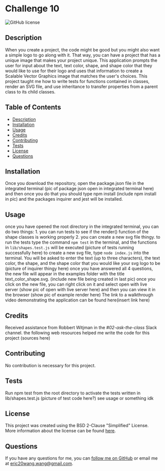 # Challenge 10

![GitHub license](https://img.shields.io/badge/License-BSD_2--Clause-orange.svg)

## Description
When you create a project, the code might be good but you might also want a simple logo to go along with it. That way, you can have a project that has a unique image that makes your project unique. This application prompts the user for input about the text, text color, shape, and shape color that they would like to use for their logo and uses that information to create a Scalable Vector Graphics image that matches the user's choices. This project taught me how to write tests for functions contained in classes, render an SVG file, and use inheritance to transfer properties from a parent class to its child classes.

## Table of Contents
- [Description](#description)
- [Installation](#installation)
- [Usage](#usage)
- [Credits](#credits)
- [Contributing](#contributing)
- [Tests](#tests)
- [License](#license)
- [Questions](#questions)

## Installation
Once you download the repository, open the package.json file in the integrated terminal (pic of package json open in integrated terminal here) and then once you do that you should type npm install (include npm install in pic) and the packages inquirer and jest will be installed.

## Usage
once you have opened the root directory in the integrated terminal, you can do two things: 1. you can run tests to see if the render() function of the shape classes is working properly 2. you can create a new svg file thingy. to run the tests type the command `npm test` in the terminal, and the functions in `lib/shapes.test.js` will be executed (picture of tests running successfully here) to create a new svg file, type `node index.js` into the terminal. You will be asked to enter the text (up to three characters), the text color, the shape, and the shape color that you would like your svg logo to be (picture of inquirer thingy here) once you have answered all 4 questions, the new file will appear in the examples folder with the title text_color_shape.svg. (include new file being created in last pic) once you click on the new file, you can right click on it and select open with live server (show pic of open with live server here) and then you can view it in the browser (show pic of example render here) The link to a walkthrough video demonstrating the application can be found here(insert link here)

## Credits
Received assistance from Robbert Witjman in the *#02-ask-the-class* Slack channel. the following web resources helped me write the code for this project (sources here)

## Contributing
No contribution is necessary for this project.

## Tests
Run npm test from the root directory to activate the tests written in lib/shapes.test.js (picture of test code here?) see usage or something idk

## License
This project was created using the BSD 2-Clause "Simplified" License. More information about the license can be found [here](https://opensource.org/license/bsd-2-clause/).

## Questions
If you have any questions for me, you can [follow me on GitHub](https://github.com/GimmeKitties711) or email me at eric20wang.wang@gmail.com.
